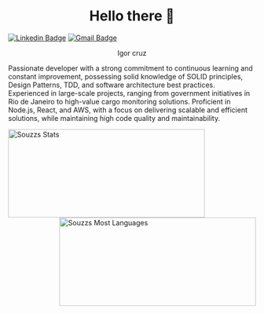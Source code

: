 <h1 align="center">Hello there 👋</h1>

 
[![Linkedin Badge](https://img.shields.io/badge/-LinkedIn-blue?style=for-the-badge&logo=Linkedin&logoColor=white&link=https://www.linkedin.com/in/igorcruzz/)](https://www.linkedin.com/in/igorcruzz/) 
[![Gmail Badge](https://img.shields.io/badge/-Gmail-c14438?style=for-the-badge&logo=Gmail&logoColor=white&link=mailto:igorcruz.dev@gmail.com)](mailto:igorcruz.dev@gmail.com)
 

<p align="center">Igor cruz</p>

Passionate developer with a strong commitment to continuous learning and constant improvement, possessing solid knowledge of SOLID principles, Design Patterns, TDD, and software architecture best practices. Experienced in large-scale projects, ranging from government initiatives in Rio de Janeiro to high-value cargo monitoring solutions. Proficient in Node.js, React, and AWS, with a focus on delivering scalable and efficient solutions, while maintaining high code quality and maintainability.

<div>
 <img height="180em" width="400px" align="left" src="https://github-readme-stats.vercel.app/api?username=igorcruzz&show_icons=true&theme=tokyonight" alt="Souzzs Stats" />
 
  <img height="180em" width="400px" align="right" src="https://github-readme-stats.vercel.app/api/top-langs/?username=igorcruzz&layout=compact&theme=tokyonight" alt="Souzzs Most Languages" />
</div>
 
